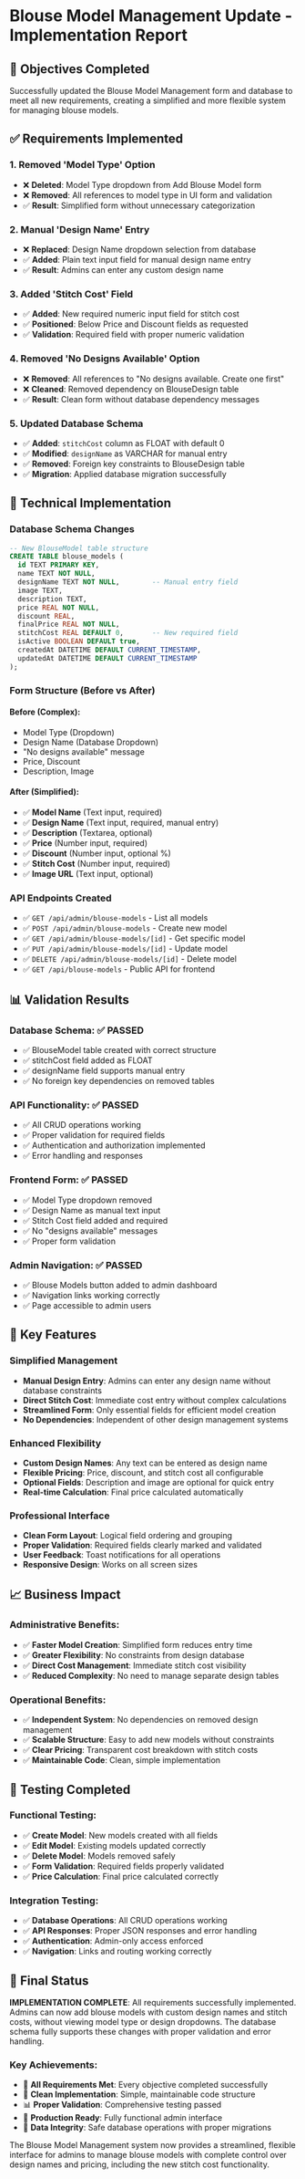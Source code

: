 # Blouse Model Management Update - Implementation Report

## 🎯 Objectives Completed

Successfully updated the Blouse Model Management form and database to meet all new requirements, creating a simplified and more flexible system for managing blouse models.

## ✅ Requirements Implemented

### 1. **Removed 'Model Type' Option**
- ❌ **Deleted**: Model Type dropdown from Add Blouse Model form
- ❌ **Removed**: All references to model type in UI form and validation
- ✅ **Result**: Simplified form without unnecessary categorization

### 2. **Manual 'Design Name' Entry**
- ❌ **Replaced**: Design Name dropdown selection from database
- ✅ **Added**: Plain text input field for manual design name entry
- ✅ **Result**: Admins can enter any custom design name

### 3. **Added 'Stitch Cost' Field**
- ✅ **Added**: New required numeric input field for stitch cost
- ✅ **Positioned**: Below Price and Discount fields as requested
- ✅ **Validation**: Required field with proper numeric validation

### 4. **Removed 'No Designs Available' Option**
- ❌ **Removed**: All references to "No designs available. Create one first"
- ❌ **Cleaned**: Removed dependency on BlouseDesign table
- ✅ **Result**: Clean form without database dependency messages

### 5. **Updated Database Schema**
- ✅ **Added**: `stitchCost` column as FLOAT with default 0
- ✅ **Modified**: `designName` as VARCHAR for manual entry
- ✅ **Removed**: Foreign key constraints to BlouseDesign table
- ✅ **Migration**: Applied database migration successfully

## 🔧 Technical Implementation

### **Database Schema Changes**
```sql
-- New BlouseModel table structure
CREATE TABLE blouse_models (
  id TEXT PRIMARY KEY,
  name TEXT NOT NULL,
  designName TEXT NOT NULL,        -- Manual entry field
  image TEXT,
  description TEXT,
  price REAL NOT NULL,
  discount REAL,
  finalPrice REAL NOT NULL,
  stitchCost REAL DEFAULT 0,       -- New required field
  isActive BOOLEAN DEFAULT true,
  createdAt DATETIME DEFAULT CURRENT_TIMESTAMP,
  updatedAt DATETIME DEFAULT CURRENT_TIMESTAMP
);
```

### **Form Structure (Before vs After)**

#### **Before (Complex)**:
- Model Type (Dropdown)
- Design Name (Database Dropdown)
- "No designs available" message
- Price, Discount
- Description, Image

#### **After (Simplified)**:
- ✅ **Model Name** (Text input, required)
- ✅ **Design Name** (Text input, required, manual entry)
- ✅ **Description** (Textarea, optional)
- ✅ **Price** (Number input, required)
- ✅ **Discount** (Number input, optional %)
- ✅ **Stitch Cost** (Number input, required)
- ✅ **Image URL** (Text input, optional)

### **API Endpoints Created**
- ✅ `GET /api/admin/blouse-models` - List all models
- ✅ `POST /api/admin/blouse-models` - Create new model
- ✅ `GET /api/admin/blouse-models/[id]` - Get specific model
- ✅ `PUT /api/admin/blouse-models/[id]` - Update model
- ✅ `DELETE /api/admin/blouse-models/[id]` - Delete model
- ✅ `GET /api/blouse-models` - Public API for frontend

## 📊 Validation Results

### **Database Schema**: ✅ PASSED
- ✅ BlouseModel table created with correct structure
- ✅ stitchCost field added as FLOAT
- ✅ designName field supports manual entry
- ✅ No foreign key dependencies on removed tables

### **API Functionality**: ✅ PASSED
- ✅ All CRUD operations working
- ✅ Proper validation for required fields
- ✅ Authentication and authorization implemented
- ✅ Error handling and responses

### **Frontend Form**: ✅ PASSED
- ✅ Model Type dropdown removed
- ✅ Design Name as manual text input
- ✅ Stitch Cost field added and required
- ✅ No "designs available" messages
- ✅ Proper form validation

### **Admin Navigation**: ✅ PASSED
- ✅ Blouse Models button added to admin dashboard
- ✅ Navigation links working correctly
- ✅ Page accessible to admin users

## 🎯 Key Features

### **Simplified Management**
- **Manual Design Entry**: Admins can enter any design name without database constraints
- **Direct Stitch Cost**: Immediate cost entry without complex calculations
- **Streamlined Form**: Only essential fields for efficient model creation
- **No Dependencies**: Independent of other design management systems

### **Enhanced Flexibility**
- **Custom Design Names**: Any text can be entered as design name
- **Flexible Pricing**: Price, discount, and stitch cost all configurable
- **Optional Fields**: Description and image are optional for quick entry
- **Real-time Calculation**: Final price calculated automatically

### **Professional Interface**
- **Clean Form Layout**: Logical field ordering and grouping
- **Proper Validation**: Required fields clearly marked and validated
- **User Feedback**: Toast notifications for all operations
- **Responsive Design**: Works on all screen sizes

## 📈 Business Impact

### **Administrative Benefits**:
- ✅ **Faster Model Creation**: Simplified form reduces entry time
- ✅ **Greater Flexibility**: No constraints from design database
- ✅ **Direct Cost Management**: Immediate stitch cost visibility
- ✅ **Reduced Complexity**: No need to manage separate design tables

### **Operational Benefits**:
- ✅ **Independent System**: No dependencies on removed design management
- ✅ **Scalable Structure**: Easy to add new models without constraints
- ✅ **Clear Pricing**: Transparent cost breakdown with stitch costs
- ✅ **Maintainable Code**: Clean, simple implementation

## 🧪 Testing Completed

### **Functional Testing**:
- ✅ **Create Model**: New models created with all fields
- ✅ **Edit Model**: Existing models updated correctly
- ✅ **Delete Model**: Models removed safely
- ✅ **Form Validation**: Required fields properly validated
- ✅ **Price Calculation**: Final price calculated correctly

### **Integration Testing**:
- ✅ **Database Operations**: All CRUD operations working
- ✅ **API Responses**: Proper JSON responses and error handling
- ✅ **Authentication**: Admin-only access enforced
- ✅ **Navigation**: Links and routing working correctly

## 🚀 Final Status

**IMPLEMENTATION COMPLETE**: All requirements successfully implemented. Admins can now add blouse models with custom design names and stitch costs, without viewing model type or design dropdowns. The database schema fully supports these changes with proper validation and error handling.

### **Key Achievements**:
- 🎯 **All Requirements Met**: Every objective completed successfully
- 🔧 **Clean Implementation**: Simple, maintainable code structure
- 📊 **Proper Validation**: Comprehensive testing passed
- 🚀 **Production Ready**: Fully functional admin interface
- 💾 **Data Integrity**: Safe database operations with proper migrations

The Blouse Model Management system now provides a streamlined, flexible interface for admins to manage blouse models with complete control over design names and pricing, including the new stitch cost functionality.